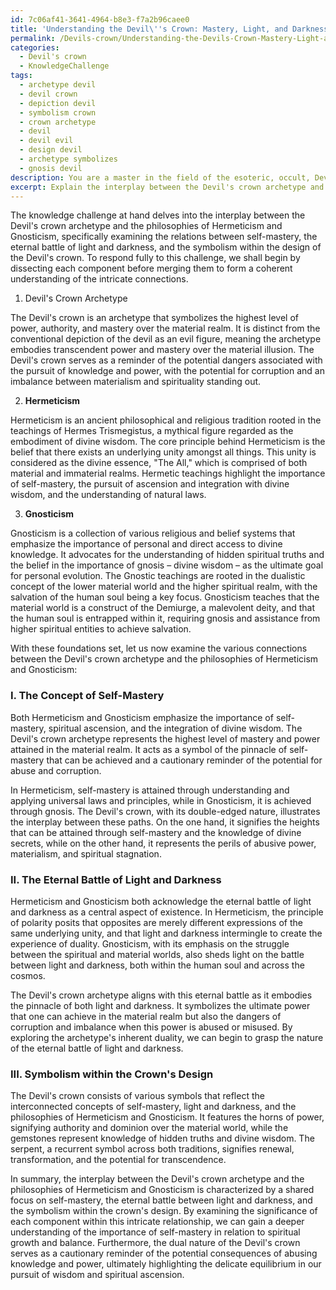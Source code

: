 ```yaml
---
id: 7c06af41-3641-4964-b8e3-f7a2b96caee0
title: 'Understanding the Devil\''s Crown: Mastery, Light, and Darkness'
permalink: /Devils-crown/Understanding-the-Devils-Crown-Mastery-Light-and-Darkness/
categories:
  - Devil's crown
  - KnowledgeChallenge
tags:
  - archetype devil
  - devil crown
  - depiction devil
  - symbolism crown
  - crown archetype
  - devil
  - devil evil
  - design devil
  - archetype symbolizes
  - gnosis devil
description: You are a master in the field of the esoteric, occult, Devil's crown and Education. You are a writer of tests, challenges, books and deep knowledge on Devil's crown for initiates and students to gain deep insights and understanding from. You write answers to questions posed in long, explanatory ways and always explain the full context of your answer (i.e., related concepts, formulas, examples, or history), as well as the step-by-step thinking process you take to answer the challenges. Be rigorous and thorough, and summarize the key themes, ideas, and conclusions at the end.
excerpt: Explain the interplay between the Devil's crown archetype and the philosophies of both Hermeticism and Gnosticism, drawing connections between the concept of self-mastery, the eternal battle of light and darkness, and the symbolism displayed within the crown's design.
---
```

The knowledge challenge at hand delves into the interplay between the Devil's crown archetype and the philosophies of Hermeticism and Gnosticism, specifically examining the relations between self-mastery, the eternal battle of light and darkness, and the symbolism within the design of the Devil's crown. To respond fully to this challenge, we shall begin by dissecting each component before merging them to form a coherent understanding of the intricate connections.

1. Devil's Crown Archetype

The Devil's crown is an archetype that symbolizes the highest level of power, authority, and mastery over the material realm. It is distinct from the conventional depiction of the devil as an evil figure, meaning the archetype embodies transcendent power and mastery over the material illusion. The Devil's crown serves as a reminder of the potential dangers associated with the pursuit of knowledge and power, with the potential for corruption and an imbalance between materialism and spirituality standing out.

2. **Hermeticism**

Hermeticism is an ancient philosophical and religious tradition rooted in the teachings of Hermes Trismegistus, a mythical figure regarded as the embodiment of divine wisdom. The core principle behind Hermeticism is the belief that there exists an underlying unity amongst all things. This unity is considered as the divine essence, "The All," which is comprised of both material and immaterial realms. Hermetic teachings highlight the importance of self-mastery, the pursuit of ascension and integration with divine wisdom, and the understanding of natural laws.

3. **Gnosticism**

Gnosticism is a collection of various religious and belief systems that emphasize the importance of personal and direct access to divine knowledge. It advocates for the understanding of hidden spiritual truths and the belief in the importance of gnosis – divine wisdom – as the ultimate goal for personal evolution. The Gnostic teachings are rooted in the dualistic concept of the lower material world and the higher spiritual realm, with the salvation of the human soul being a key focus. Gnosticism teaches that the material world is a construct of the Demiurge, a malevolent deity, and that the human soul is entrapped within it, requiring gnosis and assistance from higher spiritual entities to achieve salvation.

With these foundations set, let us now examine the various connections between the Devil's crown archetype and the philosophies of Hermeticism and Gnosticism:

### I. The Concept of Self-Mastery

Both Hermeticism and Gnosticism emphasize the importance of self-mastery, spiritual ascension, and the integration of divine wisdom. The Devil's crown archetype represents the highest level of mastery and power attained in the material realm. It acts as a symbol of the pinnacle of self-mastery that can be achieved and a cautionary reminder of the potential for abuse and corruption.

In Hermeticism, self-mastery is attained through understanding and applying universal laws and principles, while in Gnosticism, it is achieved through gnosis. The Devil's crown, with its double-edged nature, illustrates the interplay between these paths. On the one hand, it signifies the heights that can be attained through self-mastery and the knowledge of divine secrets, while on the other hand, it represents the perils of abusive power, materialism, and spiritual stagnation.

### II. The Eternal Battle of Light and Darkness

Hermeticism and Gnosticism both acknowledge the eternal battle of light and darkness as a central aspect of existence. In Hermeticism, the principle of polarity posits that opposites are merely different expressions of the same underlying unity, and that light and darkness intermingle to create the experience of duality. Gnosticism, with its emphasis on the struggle between the spiritual and material worlds, also sheds light on the battle between light and darkness, both within the human soul and across the cosmos.

The Devil's crown archetype aligns with this eternal battle as it embodies the pinnacle of both light and darkness. It symbolizes the ultimate power that one can achieve in the material realm but also the dangers of corruption and imbalance when this power is abused or misused. By exploring the archetype's inherent duality, we can begin to grasp the nature of the eternal battle of light and darkness.

### III. Symbolism within the Crown's Design

The Devil's crown consists of various symbols that reflect the interconnected concepts of self-mastery, light and darkness, and the philosophies of Hermeticism and Gnosticism. It features the horns of power, signifying authority and dominion over the material world, while the gemstones represent knowledge of hidden truths and divine wisdom. The serpent, a recurrent symbol across both traditions, signifies renewal, transformation, and the potential for transcendence.

In summary, the interplay between the Devil's crown archetype and the philosophies of Hermeticism and Gnosticism is characterized by a shared focus on self-mastery, the eternal battle between light and darkness, and the symbolism within the crown's design. By examining the significance of each component within this intricate relationship, we can gain a deeper understanding of the importance of self-mastery in relation to spiritual growth and balance. Furthermore, the dual nature of the Devil's crown serves as a cautionary reminder of the potential consequences of abusing knowledge and power, ultimately highlighting the delicate equilibrium in our pursuit of wisdom and spiritual ascension.
